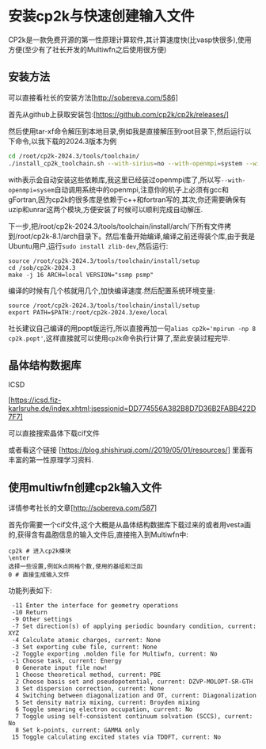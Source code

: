 # 安装cp2k与快速创建输入文件

CP2k是一款免费开源的第一性原理计算软件,其计算速度快(比vasp快很多),使用方便(至少有了社长开发的Multiwfn之后使用很方便)

## 安装方法

可以直接看社长的安装方法[http://sobereva.com/586]

首先从github上获取安装包:[https://github.com/cp2k/cp2k/releases/]

然后使用tar-xf命令解压到本地目录,例如我是直接解压到root目录下,然后运行以下命令,以我下载的2024.3版本为例

```bash
cd /root/cp2k-2024.3/tools/toolchain/
./install_cp2k_toolchain.sh --with-sirius=no --with-openmpi=system --with-plumed=instal
```

with表示会自动安装这些依赖库,我这里已经装过openmpi库了,所以写`--with-openmpi=sysem`自动调用系统中的openmpi,注意你的机子上必须有gcc和gFortran,因为cp2k的很多库是依赖于c++和fortran写的,其次,你还需要确保有uzip和unrar这两个模块,方便安装了时候可以顺利完成自动解压.

下一步,把/root/cp2k-2024.3/tools/toolchain/install/arch/下所有文件拷到/root/cp2k-8.1/arch目录下。然后准备开始编译,编译之前还得装个库,由于我是Ubuntu用户,运行`sudo install zlib-dev`,然后运行:

```
source /root/cp2k-2024.3/tools/toolchain/install/setup
cd /sob/cp2k-2024.3
make -j 16 ARCH=local VERSION="ssmp psmp"
```

编译的时候有几个核就用几个,加快编译速度.然后配置系统环境变量:

```
source /root/cp2k-2024.3/tools/toolchain/install/setup
export PATH=$PATH:/root/cp2k-2024.3/exe/local
```

社长建议自己编译的用popt版运行,所以直接再加一句`alias cp2k='mpirun -np 8 cp2k.popt'`,这样直接就可以使用`cp2k`命令执行计算了,至此安装过程完毕.

## 晶体结构数据库

ICSD

[https://icsd.fiz-karlsruhe.de/index.xhtml;jsessionid=DD774556A382B8D7D36B2FABB422D7F7]

可以直接搜索晶体下载cif文件

或者看这个链接 [https://blog.shishiruqi.com//2019/05/01/resources/] 里面有丰富的第一性原理学习资料.

## 使用multiwfn创建cp2k输入文件

详情参考社长的文章[http://sobereva.com/587]

首先你需要一个cif文件,这个大概是从晶体结构数据库下载过来的或者用vesta画的,获得含有晶胞信息的输入文件后,直接拖入到Multiwfn中:

```
cp2k # 进入cp2k模块
\enter 
选择一些设置,例如k点网格个数,使用的基组和泛函
0 # 直接生成输入文件
```

功能列表如下:

```
 -11 Enter the interface for geometry operations
 -10 Return
 -9 Other settings
 -7 Set direction(s) of applying periodic boundary condition, current: XYZ
 -4 Calculate atomic charges, current: None
 -3 Set exporting cube file, current: None
 -2 Toggle exporting .molden file for Multiwfn, current: No
 -1 Choose task, current: Energy
  0 Generate input file now!
  1 Choose theoretical method, current: PBE
  2 Choose basis set and pseudopotential, current: DZVP-MOLOPT-SR-GTH
  3 Set dispersion correction, current: None
  4 Switching between diagonalization and OT, current: Diagonalization
  5 Set density matrix mixing, current: Broyden mixing
  6 Toggle smearing electron occupation, current: No
  7 Toggle using self-consistent continuum solvation (SCCS), current: No
  8 Set k-points, current: GAMMA only
 15 Toggle calculating excited states via TDDFT, current: No
```